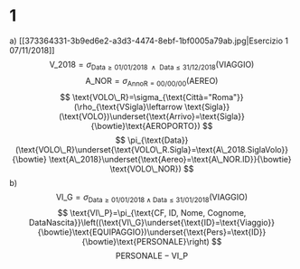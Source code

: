 # 1
a)
[[373364331-3b9ed6e2-a3d3-4474-8ebf-1bf0005a79ab.jpg|Esercizio 1 07/11/2018]]
$$
\text{V\_2018}=\sigma_{\text{Data}\geq \text{01/01/2018 } \land \text{ Data}\leq \text{31/12/2018}}(\text{VIAGGIO})
$$
$$
\text{A\_NOR}=\sigma_{\text{AnnoR}=\text{00/00/00}}(\text{AEREO})
$$
$$
\text{VOLO\_R}=\sigma_{\text{Città="Roma"}}(\rho_{\text{VSigla}\leftarrow \text{Sigla}}(\text{VOLO})\underset{\text{Arrivo}=\text{Sigla}}{\bowtie}\text{AEROPORTO})
$$
$$
\pi_{\text{Data}}(\text{VOLO\_R}\underset{\text{VOLO\_R.Sigla}=\text{A\_2018.SiglaVolo}}{\bowtie} \text{A\_2018}\underset{\text{Aereo}=\text{A\_NOR.ID}}{\bowtie} \text{VOLO\_NOR})
$$
b)
$$
\text{VI\_G}=\sigma_{\text{Data}\geq \text{01/01/2018}\land \text{Data}\leq \text{31/01/2018}}(\text{VIAGGIO})
$$
$$
\text{VI\_P}=\pi_{\text{CF, ID, Nome, Cognome, DataNascita}}\left((\text{VI\_G}\underset{\text{ID}=\text{Viaggio}}{\bowtie}\text{EQUIPAGGIO})\underset{\text{Pers}=\text{ID}}{\bowtie}\text{PERSONALE}\right)
$$
$$
\text{PERSONALE}-\text{VI\_P}
$$
